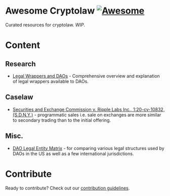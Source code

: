 # Awesome Cryptolaw [![Awesome](https://cdn.rawgit.com/sindresorhus/awesome/d7305f38d29fed78fa85652e3a63e154dd8e8829/media/badge.svg)](https://github.com/sindresorhus/awesome)

Curated resources for cryptolaw. _WIP_. 

# Content 

## Research 

- [Legal Wrappers and DAOs](https://papers.ssrn.com/sol3/papers.cfm?abstract_id=4123737) - Comprehensive overview and explanation of legal wrappers available to DAOs.

## Caselaw

- [Securities and Exchange Commission v. Ripple Labs Inc., 1:20-cv-10832, (S.D.N.Y.)](https://storage.courtlistener.com/recap/gov.uscourts.nysd.551082/gov.uscourts.nysd.551082.874.0_4.pdf) - programmatic sales i.e. sale on exchanges are more similar to secondary trading than to the initial offering.

## Misc.

- [DAO Legal Entity Matrix](https://daos.paradigm.xyz/) - for comparing various legal structures used by DAOs in the US as well as a few international jurisdictions.


# Contribute 

Ready to contribute? Check out our [contribution guidelines](https://github.com/lexDAO/awesome-cryptolaw/blob/main/CONTRIBUTING.md).
